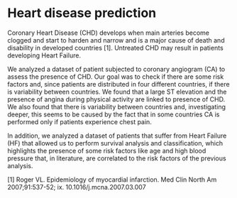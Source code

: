 # Heart disease prediction

Coronary Heart Disease (CHD) develops when main arteries become clogged and start to harden and narrow and is a major cause of death and disability in developed countries [1]. Untreated CHD may result in patients developing Heart Failure.

We analyzed a dataset of patient subjected to coronary angiogram (CA) to assess the presence of CHD. Our goal was to check if there are some risk factors and, since patients are distributed in four different countries, if there is variability between countries. We found that a large ST elevation and the presence of angina during physical activity are linked to presence of CHD. We also found that there is variability between countries and, investigating deeper, this seems to be caused by the fact that in some countries CA is performed only if patients experience chest pain.

In addition, we analyzed a dataset of patients that suffer from Heart Failure (HF) that allowed us to perform survival analysis and classification, which highlights the presence of some risk factors like age and high blood pressure that, in literature, are correlated to the risk factors of the previous analysis.

[1] Roger VL. Epidemiology of myocardial infarction. Med Clin North Am 2007;91:537-52; ix. 10.1016/j.mcna.2007.03.007
